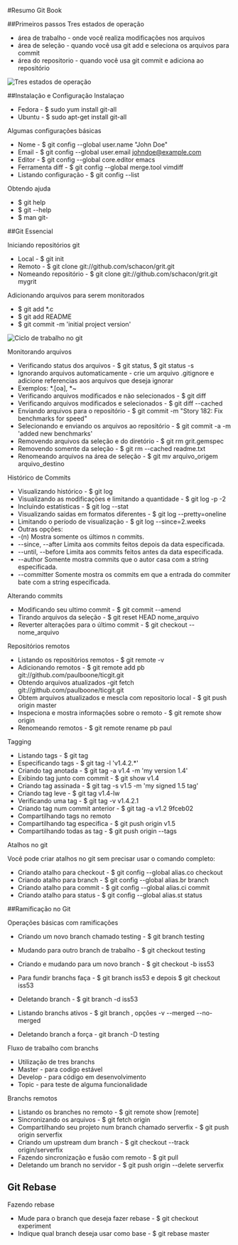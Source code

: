 
#Resumo Git Book

##Primeiros passos
Tres estados de operação
- área de trabalho - onde você realiza modificações nos arquivos
- área de seleção - quando você usa git add e seleciona os arquivos para commit
- área do repositorio - quando você usa git commit e adiciona ao repositório

![Tres estados de operação](https://git-scm.com/book/en/v2/book/01-introduction/images/areas.png "Tres estados de trabalho no repositório")

##Instalação e Configuração
Instalaçao
- Fedora - $ sudo yum install git-all
- Ubuntu - $ sudo apt-get install git-all

Algumas configurações básicas
- Nome - $ git config --global user.name "John Doe"
- Email - $ git config --global user.email johndoe@example.com
- Editor - $ git config --global core.editor emacs
- Ferramenta diff - $ git config --global merge.tool vimdiff
- Listando configuração - $ git config --list

Obtendo ajuda
- $ git help <verb>
- $ git <verb> --help
- $ man git-<verb>

##Git Essencial

Iniciando repositórios git
- Local - $ git init
- Remoto - $ git clone git://github.com/schacon/grit.git
- Nomeando repositório - $ git clone git://github.com/schacon/grit.git mygrit

Adicionando arquivos para serem monitorados
- $ git add *.c
- $ git add README
- $ git commit -m 'initial project version'

![Ciclo de trabalho no git](https://git-scm.com/book/en/v2/book/02-git-basics/images/lifecycle.png "Ciclo de trabalho no git")

Monitorando arquivos
- Verificando status dos arquivos - $ git status, $ git status -s 
- Ignorando arquivos automaticamente - crie um arquivo .gitignore e adicione referencias aos arquivos que deseja ignorar
 - Exemplos: *.[oa], *~
- Verificando arquivos modificados e não selecionados - $ git diff
- Verificando arquivos modificados e selecionados - $ git diff --cached
- Enviando arquivos para o repositório - $ git commit -m "Story 182: Fix benchmarks for speed"
- Selecionando e enviando os arquivos ao repositório - $ git commit -a -m 'added new benchmarks'
- Removendo arquivos da seleção e do diretório - $ git rm grit.gemspec
 - Removendo somente da seleção - $ git rm --cached readme.txt
- Renomeando arquivos na área de seleção - $ git mv arquivo_origem arquivo_destino

Histórico de Commits
- Visualizando histórico - $ git log
- Visualizando as modificações e limitando a quantidade - $ git log -p -2
- Incluindo estatisticas - $ git log --stat
- Visualizando saidas em formatos diferentes - $ git log --pretty=oneline
- Limitando o período de visualização - $ git log --since=2.weeks
 - Outras opções:
  - -(n) 	Mostra somente os últimos n commits.
  - --since, --after 	Limita aos commits feitos depois da data especificada.
  - --until, --before 	Limita aos commits feitos antes da data especificada.
  - --author 	Somente mostra commits que o autor casa com a string especificada.
  - --committer 	Somente mostra os commits em que a entrada do commiter bate com a string especificada.
  
Alterando commits
- Modificando seu ultimo commit - $ git commit --amend
- Tirando arquivos da seleção - $ git reset HEAD nome_arquivo
- Reverter alterações para o último commit - $ git checkout -- nome_arquivo

Repositórios remotos
- Listando os repositórios remotos - $ git remote -v
- Adicionando remotos - $ git remote add pb git://github.com/paulboone/ticgit.git
- Obtendo arquivos atualizados -git fetch git://github.com/paulboone/ticgit.git
- Obtem arquivos atualizados e mescla com repositorio local  - $ git push origin master
- Inspeciona e mostra informações sobre o remoto - $ git remote show origin
- Renomeando remotos - $ git remote rename pb paul

Tagging
- Listando tags - $ git tag
- Especificando tags - $ git tag -l 'v1.4.2.*'
- Criando tag anotada - $ git tag -a v1.4 -m 'my version 1.4'
- Exibindo tag junto com commit - $ git show v1.4
- Criando tag assinada - $ git tag -s v1.5 -m 'my signed 1.5 tag'
- Criando tag leve - $ git tag v1.4-lw
- Verificando uma tag - $ git tag -v v1.4.2.1
- Criando tag num commit anterior - $ git tag -a v1.2 9fceb02
- Compartilhando tags no remoto
 - Compartilhando tag especifica - $ git push origin v1.5
 - Compartilhando todas as tag - $ git push origin --tags
 
Atalhos no git

Você pode criar atalhos no git sem precisar usar o comando completo:
- Criando atalho para checkout - $ git config --global alias.co checkout
- Criando atalho para branch - $ git config --global alias.br branch
- Criando atalho para commit - $ git config --global alias.ci commit
- Criando atalho para status -  $ git config --global alias.st status

##Ramificação no Git

Operações básicas com ramificações
- Criando um novo branch chamado testing - $ git branch testing
- Mudando para outro branch de trabalho - $ git checkout testing
- Criando e mudando para um novo branch - $ git checkout -b iss53

- Para fundir branchs faça - $ git branch iss53 e depois $ git checkout iss53
- Deletando branch - $ git branch -d iss53
- Listando branchs ativos - $ git branch , opções -v --merged --no-merged
- Deletando branch a força - git branch -D testing

Fluxo de trabalho com branchs
- Utilização de tres branchs
 - Master - para codigo estável
 - Develop - para código em desenvolvimento
 - Topic - para teste de alguma funcionalidade
 
Branchs remotos

- Listando os branches no remoto - $ git remote show [remote]
- Sincronizando os arquivos - $ git fetch origin
- Compartilhando seu projeto num branch chamado serverfix - $ git push origin serverfix
- Criando um upstream dum branch - $ git checkout --track origin/serverfix
- Fazendo sincronização e fusão com remoto - $ git pull
- Deletando um branch no servidor - $ git push origin --delete serverfix

## Git Rebase

Fazendo rebase
- Mude para o branch que deseja fazer rebase - $ git checkout experiment
- Indique qual branch deseja usar como base - $ git rebase master
